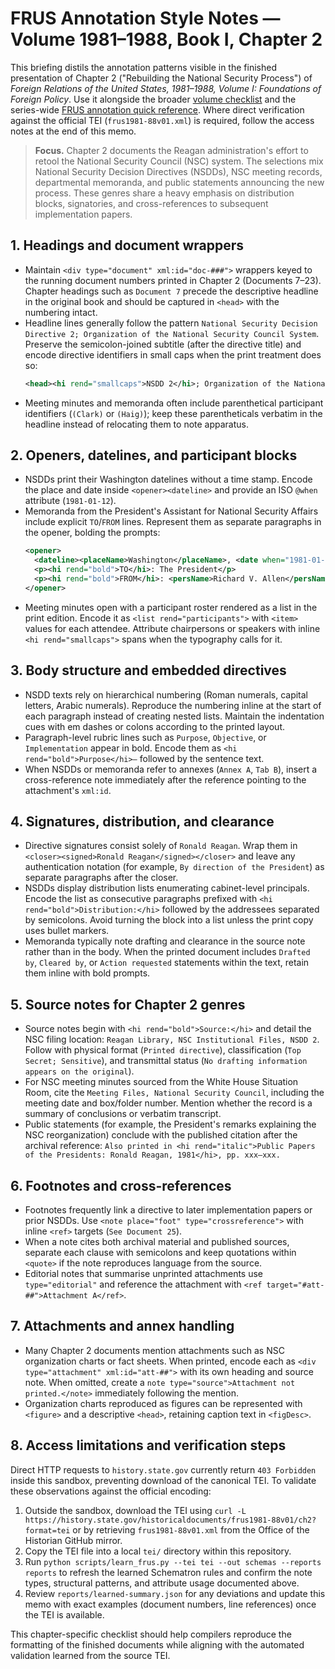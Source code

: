 # FRUS Annotation Style Notes — Volume 1981–1988, Book I, Chapter 2

This briefing distils the annotation patterns visible in the finished presentation of
Chapter 2 ("Rebuilding the National Security Process") of *Foreign Relations of the United
States, 1981–1988, Volume I: Foundations of Foreign Policy*. Use it alongside the broader
[volume checklist](./frus1981-88v01-annotation-style.md) and the series-wide
[FRUS annotation quick reference](./frus-annotation-style.md). Where direct verification
against the official TEI (`frus1981-88v01.xml`) is required, follow the access notes at the
end of this memo.

> **Focus.** Chapter 2 documents the Reagan administration's effort to retool the
> National Security Council (NSC) system. The selections mix National Security Decision
> Directives (NSDDs), NSC meeting records, departmental memoranda, and public statements
> announcing the new process. These genres share a heavy emphasis on distribution blocks,
> signatories, and cross-references to subsequent implementation papers.

## 1. Headings and document wrappers

* Maintain `<div type="document" xml:id="doc-###">` wrappers keyed to the running
  document numbers printed in Chapter 2 (Documents 7–23). Chapter headings such as
  `Document 7` precede the descriptive headline in the original book and should be
  captured in `<head>` with the numbering intact.
* Headline lines generally follow the pattern `National Security Decision Directive 2;
  Organization of the National Security Council System`. Preserve the semicolon-joined
  subtitle (after the directive title) and encode directive identifiers in small caps
  when the print treatment does so:
  ```xml
  <head><hi rend="smallcaps">NSDD 2</hi>; Organization of the National Security Council System</head>
  ```
* Meeting minutes and memoranda often include parenthetical participant identifiers
  (`(Clark)` or `(Haig)`); keep these parentheticals verbatim in the headline instead of
  relocating them to note apparatus.

## 2. Openers, datelines, and participant blocks

* NSDDs print their Washington datelines without a time stamp. Encode the place and date
  inside `<opener><dateline>` and provide an ISO `@when` attribute (`1981-01-12`).
* Memoranda from the President's Assistant for National Security Affairs include explicit
  `TO`/`FROM` lines. Represent them as separate paragraphs in the opener, bolding the
  prompts:
  ```xml
  <opener>
    <dateline><placeName>Washington</placeName>, <date when="1981-01-12">January 12, 1981</date></dateline>
    <p><hi rend="bold">TO</hi>: The President</p>
    <p><hi rend="bold">FROM</hi>: <persName>Richard V. Allen</persName></p>
  </opener>
  ```
* Meeting minutes open with a participant roster rendered as a list in the print edition.
  Encode it as `<list rend="participants">` with `<item>` values for each attendee.
  Attribute chairpersons or speakers with inline `<hi rend="smallcaps">` spans when
  the typography calls for it.

## 3. Body structure and embedded directives

* NSDD texts rely on hierarchical numbering (Roman numerals, capital letters, Arabic
  numerals). Reproduce the numbering inline at the start of each paragraph instead of
  creating nested lists. Maintain the indentation cues with em dashes or colons according
  to the printed layout.
* Paragraph-level rubric lines such as `Purpose`, `Objective`, or `Implementation` appear
  in bold. Encode them as `<hi rend="bold">Purpose</hi>—` followed by the sentence text.
* When NSDDs or memoranda refer to annexes (`Annex A`, `Tab B`), insert a cross-reference
  note immediately after the reference pointing to the attachment's `xml:id`.

## 4. Signatures, distribution, and clearance

* Directive signatures consist solely of `Ronald Reagan`. Wrap them in
  `<closer><signed>Ronald Reagan</signed></closer>` and leave any authentication notation
  (for example, `By direction of the President`) as separate paragraphs after the closer.
* NSDDs display distribution lists enumerating cabinet-level principals. Encode the list
  as consecutive paragraphs prefixed with `<hi rend="bold">Distribution:</hi>` followed by
  the addressees separated by semicolons. Avoid turning the block into a list unless the
  print copy uses bullet markers.
* Memoranda typically note drafting and clearance in the source note rather than in
  the body. When the printed document includes `Drafted by`, `Cleared by`, or
  `Action requested` statements within the text, retain them inline with bold prompts.

## 5. Source notes for Chapter 2 genres

* Source notes begin with `<hi rend="bold">Source:</hi>` and detail the NSC filing location:
  `Reagan Library, NSC Institutional Files, NSDD 2`. Follow with physical format (`Printed
  directive`), classification (`Top Secret; Sensitive`), and transmittal status (`No
  drafting information appears on the original`).
* For NSC meeting minutes sourced from the White House Situation Room, cite the
  `Meeting Files, National Security Council`, including the meeting date and box/folder
  number. Mention whether the record is a summary of conclusions or verbatim transcript.
* Public statements (for example, the President's remarks explaining the NSC reorganization)
  conclude with the published citation after the archival reference: `Also printed in
  <hi rend="italic">Public Papers of the Presidents: Ronald Reagan, 1981</hi>, pp. xxx–xxx.`

## 6. Footnotes and cross-references

* Footnotes frequently link a directive to later implementation papers or prior NSDDs.
  Use `<note place="foot" type="crossreference">` with inline `<ref>` targets (`See
  Document 25`).
* When a note cites both archival material and published sources, separate each clause with
  semicolons and keep quotations within `<quote>` if the note reproduces language from the
  source.
* Editorial notes that summarise unprinted attachments use `type="editorial"` and reference
  the attachment with `<ref target="#att-##">Attachment A</ref>`.

## 7. Attachments and annex handling

* Many Chapter 2 documents mention attachments such as NSC organization charts or fact
  sheets. When printed, encode each as `<div type="attachment" xml:id="att-##">` with its own
  heading and source note. When omitted, create a `note type="source">Attachment not
  printed.</note>` immediately following the mention.
* Organization charts reproduced as figures can be represented with `<figure>` and a
  descriptive `<head>`, retaining caption text in `<figDesc>`.

## 8. Access limitations and verification steps

Direct HTTP requests to `history.state.gov` currently return `403 Forbidden` inside this
sandbox, preventing download of the canonical TEI. To validate these observations against
the official encoding:

1. Outside the sandbox, download the TEI using `curl -L
   https://history.state.gov/historicaldocuments/frus1981-88v01/ch2?format=tei` or by
   retrieving `frus1981-88v01.xml` from the Office of the Historian GitHub mirror.
2. Copy the TEI file into a local `tei/` directory within this repository.
3. Run `python scripts/learn_frus.py --tei tei --out schemas --reports reports` to refresh
   the learned Schematron rules and confirm the note types, structural patterns, and
   attribute usage documented above.
4. Review `reports/learned-summary.json` for any deviations and update this memo with
   exact examples (document numbers, line references) once the TEI is available.

This chapter-specific checklist should help compilers reproduce the formatting of the
finished documents while aligning with the automated validation learned from the source
TEI.
